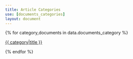```yaml
---
title: Article Categories
use: [documents_categories]
layout: document
---
```

{% for category,documents in data.documents_category %}
<p><a href="{{ site.url }}/categories/{{ category|url_encode(true) }}">{{ category|title }}</a></p>
{% endfor %}
